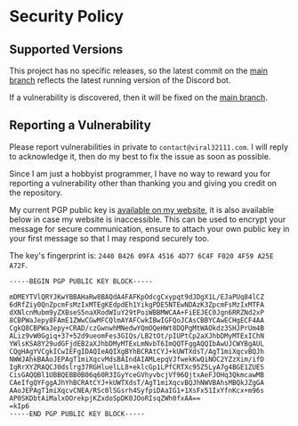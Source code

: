 # Security Policy

## Supported Versions

This project has no specific releases, so the latest commit on the [main branch](https://github.com/viral32111/discordbot/tree/main) reflects the latest running version of the Discord bot.

If a vulnerability is discovered, then it will be fixed on the [main branch](https://github.com/viral32111/discordbot/tree/main).

## Reporting a Vulnerability

Please report vulnerabilities in private to `contact@viral32111.com`. I will reply to acknowledge it, then do my best to fix the issue as soon as possible.

Since I am just a hobbyist programmer, I have no way to reward you for reporting a vulnerability other than thanking you and giving you credit on the repository.

My current PGP public key is [available on my website](https://viral32111.com/public.txt), it is also available below in case my website is inaccessible. This can be used to encrypt your message for secure communication, ensure to attach your own public key in your first message so that I may respond securely too.

The key's fingerprint is: `2440 B426 09FA 4516 4D77 6C4F F020 4F59 A25E A72F`.

```
-----BEGIN PGP PUBLIC KEY BLOCK-----

mDMEYTVlQRYJKwYBBAHaRw8BAQdA4FAFKpOdcgCxypqt9dJDgX1L/EJaPUq84lCZ
6dRfZiy0QnZpcmFsMzIxMTEgKEdpdEh1YikgPDE5NTEwNDAzK3ZpcmFsMzIxMTFA
dXNlcnMubm9yZXBseS5naXRodWIuY29tPoiWBBMWCAA+FiEEJEC0Jgn6RRZNd2xP
8CBPWaJepy8FAmE1ZWwCGwMFCQlmAYAFCwkIBwIGFQoJCAsCBBYCAwECHgECF4AA
CgkQ8CBPWaJepy+CRAD/czGwnwhMNedwYQmOQeHWt8DQPgMtWAOkdz3SHJPrUm4B
ALiz9vW0Ggiq+37+52d9ueomFes3GIQs/LB2tOt/pIUPtCp2aXJhbDMyMTExIChN
YWlsKSA8Y29udGFjdEB2aXJhbDMyMTExLmNvbT6ImQQTFggAQQIbAwUJCWYBgAUL
CQgHAgYVCgkICwIEFgIDAQIeAQIXgBYhBCRAtCYJ+kUWTXdsT/AgT1miXqcvBQJh
NWWJAhkBAAoJEPAgT1miXqcvMdsBAIndAIAMLepqVJfwekKwQiNOC2YZzXim/ifD
IgRrXYZRAQCJ0dslrg37RGHluelLL8+eklcGp1LPfCRTXc95Z5LyA7g4BGE1ZUES
CisGAQQBl1UBBQEBB0B06q60R3IGyYceGVhyvbcjVf96QjtxAeFJOHq3QkmcawMB
CAeIfgQYFggAJhYhBCRAtCYJ+kUWTXdsT/AgT1miXqcvBQJhNWVBAhsMBQkJZgGA
AAoJEPAgT1miXqcvCNEA/RSc0lSGsrh4SyfpiDAaIG1+1XsFx51IxYfnKcx+m96s
AP0SKDbtAiMalxOOrekpjKZxdoSpDK0JOoRIsqZWh0fxAA==
=kIp6
-----END PGP PUBLIC KEY BLOCK-----
```

